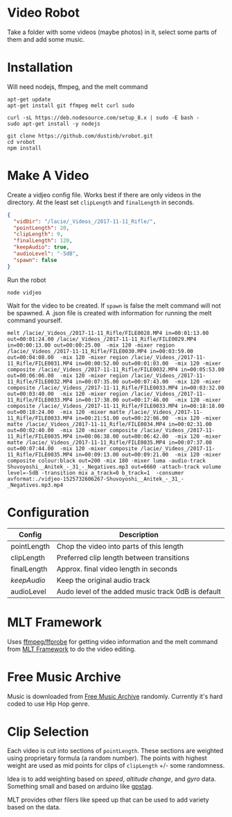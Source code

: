 # Video Robot

Take a folder with some videos (maybe photos) in it, select some parts of them and add some music.

# Installation

Will need nodejs, ffmpeg, and the melt command

```
apt-get update
apt-get install git ffmpeg melt curl sudo

curl -sL https://deb.nodesource.com/setup_8.x | sudo -E bash -
sudo apt-get install -y nodejs

git clone https://github.com/dustinb/vrobot.git
cd vrobot
npm install
```

# Make A Video

Create a vidjeo config file.  Works best if there are only videos in the directory.  At the least set `clipLength` and
`finalLength` in seconds.

```json
{
  "vidDir": "/lacie/_Videos_/2017-11-11_Rifle/",
  "pointLength": 20,
  "clipLength": 9,
  "finalLength": 120,
  "keepAudio": true,
  "audioLevel": "-5dB",
  "spawn": false
}
```

Run the robot

`node vidjeo`

Wait for the video to be created.  If `spawn` is false the melt command will not be spawned.  A .json file is created
with information for running the melt command yourself.

`melt /lacie/_Videos_/2017-11-11_Rifle/FILE0028.MP4 in=00:01:13.00 out=00:01:24.00 /lacie/_Videos_/2017-11-11_Rifle/FILE0029.MP4 in=00:00:13.00 out=00:00:25.00  -mix 120 -mixer region /lacie/_Videos_/2017-11-11_Rifle/FILE0030.MP4 in=00:03:59.00 out=00:04:08.00  -mix 120 -mixer region /lacie/_Videos_/2017-11-11_Rifle/FILE0031.MP4 in=00:00:52.00 out=00:01:03.00  -mix 120 -mixer composite /lacie/_Videos_/2017-11-11_Rifle/FILE0032.MP4 in=00:05:53.00 out=00:06:06.00  -mix 120 -mixer region /lacie/_Videos_/2017-11-11_Rifle/FILE0032.MP4 in=00:07:35.00 out=00:07:43.00  -mix 120 -mixer composite /lacie/_Videos_/2017-11-11_Rifle/FILE0033.MP4 in=00:03:32.00 out=00:03:40.00  -mix 120 -mixer region /lacie/_Videos_/2017-11-11_Rifle/FILE0033.MP4 in=00:17:38.00 out=00:17:46.00  -mix 120 -mixer composite /lacie/_Videos_/2017-11-11_Rifle/FILE0033.MP4 in=00:18:18.00 out=00:18:24.00  -mix 120 -mixer matte /lacie/_Videos_/2017-11-11_Rifle/FILE0033.MP4 in=00:21:51.00 out=00:22:06.00  -mix 120 -mixer matte /lacie/_Videos_/2017-11-11_Rifle/FILE0034.MP4 in=00:02:31.00 out=00:02:40.00  -mix 120 -mixer composite /lacie/_Videos_/2017-11-11_Rifle/FILE0035.MP4 in=00:06:38.00 out=00:06:42.00  -mix 120 -mixer matte /lacie/_Videos_/2017-11-11_Rifle/FILE0035.MP4 in=00:07:37.00 out=00:07:44.00  -mix 120 -mixer composite /lacie/_Videos_/2017-11-11_Rifle/FILE0035.MP4 in=00:09:13.00 out=00:09:21.00  -mix 120 -mixer composite colour:black out=200 -mix 180 -mixer luma -audio-track Shuvoyoshi__Anitek_-_31_-_Negatives.mp3 out=6660 -attach-track volume level=-5dB -transition mix a_track=0 b_track=1  -consumer avformat:./vidjeo-1525732606267-Shuvoyoshi__Anitek_-_31_-_Negatives.mp3.mp4`

# Configuration

| Config      | Description                                        |
|-------------|----------------------------------------------------|   
| pointLength | Chop the video into parts of this length           |
| clipLength  | Preferred clip length between transitions          |
| finalLength | Approx. final video length in seconds              |
| _keepAudio_ | Keep the original audio track                      |
| audioLevel  | Audo level of the added music track 0dB is default | 

# MLT Framework

Uses [ffmpeg/ffprobe](https://www.ffmpeg.org/) for getting video information and the melt command from [MLT Framework](https://www.mltframework.org/) 
to do the video editing. 

# Free Music Archive

Music is downloaded from [Free Music Archive](http://freemusicarchive.org/) randomly.  Currently it's hard coded to use
Hip Hop genre.

# Clip Selection

Each video is cut into sections of `pointLength`.  These sections are weighted using proprietary formula (a random number).
The points with highest weight are used as mid points for clips of `clipLength` +/- some randomness.

Idea is to add weighting based on _speed_, _altitude change_, and _gyro_ data.  Something small and based on arduino like
[gpstag](https://github.com/dustinb/gpstag).

MLT provides other filers like speed up that can be used to add variety based on the data.

 